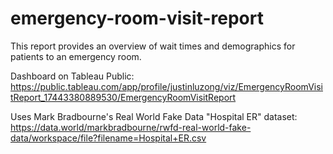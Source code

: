 # emergency-room-visit-report
This report provides an overview of wait times and demographics for patients to an emergency room.

Dashboard on Tableau Public:
https://public.tableau.com/app/profile/justinluzong/viz/EmergencyRoomVisitReport_17443380889530/EmergencyRoomVisitReport

Uses Mark Bradbourne's Real World Fake Data "Hospital ER" dataset:
https://data.world/markbradbourne/rwfd-real-world-fake-data/workspace/file?filename=Hospital+ER.csv
